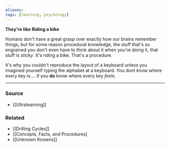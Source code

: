 ```yaml
---
aliases: 
tags: [learning, psychology]
---
```

**They're like Riding a bike**

Humans don't have a great grasp over exactly how our brains remember things, but for some reason procedural knowledge, the stuff that's so engrained you don't even have to think about it when you're doing it, that stuff is *sticky*. It's riding a bike. That's a procedure. 

It's why you couldn't reproduce the layout of a keyboard unless you imagined yourself typing the alphabet at a keyboard. You dont *know* where every key is....  if you **do** know where every key *feels*. 

---
### Source
- [[Ultralearning]]

### Related
- [[Drilling Cycles]]
- [[Concepts, Facts, and Procedures]
- [[Unknown Knowns]]